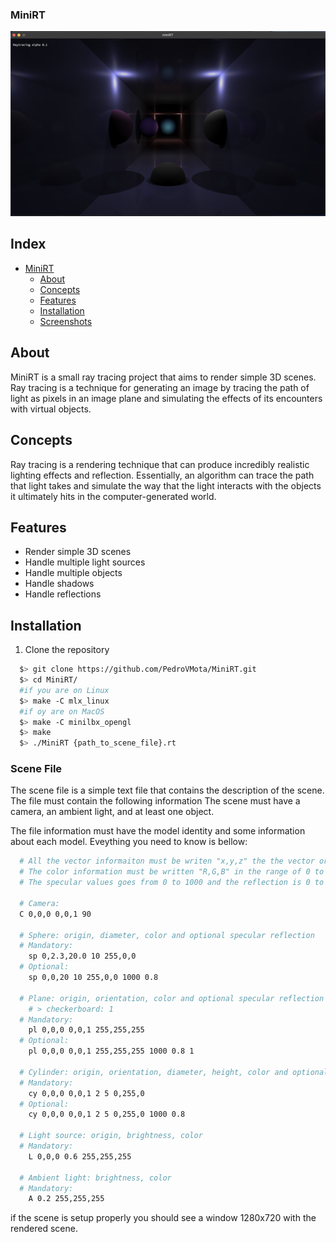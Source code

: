 ### MiniRT

<!--Thumbnail-->
![Thumbnail](Assets/Thumbnail.png)

## Index

- [MiniRT](#minirt)
  - [About](#About)
  - [Concepts](#Concepts)
  - [Features](#features)
  - [Installation](#installation)
  - [Screenshots](#screenshots)


## About

MiniRT is a small ray tracing project that aims to render simple 3D scenes. Ray tracing is a technique for generating an image by tracing the path of light as pixels in an image plane and simulating the effects of its encounters with virtual objects.

## Concepts

Ray tracing is a rendering technique that can produce incredibly realistic lighting effects and reflection. Essentially, an algorithm can trace the path that light takes and simulate the way that the light interacts with the objects it ultimately hits in the computer-generated world.

## Features

- Render simple 3D scenes
- Handle multiple light sources
- Handle multiple objects
- Handle shadows
- Handle reflections


## Installation

1. Clone the repository
```bash
  $> git clone https://github.com/PedroVMota/MiniRT.git
  $> cd MiniRT/
  #if you are on Linux
  $> make -C mlx_linux
  #if oy are on MacOS
  $> make -C minilbx_opengl
  $> make
  $> ./MiniRT {path_to_scene_file}.rt
```

### Scene File

The scene file is a simple text file that contains the description of the scene. The file must contain the following information
The scene must have a camera, an ambient light, and at least one object.

The file information must have the model identity and some information about each model. Eveything you need to know is bellow:

```bash
  # All the vector informaiton must be writen "x,y,z" the the vector orientation must be "x,y,z" in the range of -1 to 1
  # The color information must be written "R,G,B" in the range of 0 to 255
  # The specular values goes from 0 to 1000 and the reflection is 0 to 1

  # Camera:
  C 0,0,0 0,0,1 90

  # Sphere: origin, diameter, color and optional specular reflection
  # Mandatory:
    sp 0,2.3,20.0 10 255,0,0
  # Optional:
    sp 0,0,20 10 255,0,0 1000 0.8

  # Plane: origin, orientation, color and optional specular reflection checkerboard or any other predefined texture at the momment only
    # > checkerboard: 1
  # Mandatory:
    pl 0,0,0 0,0,1 255,255,255
  # Optional:
    pl 0,0,0 0,0,1 255,255,255 1000 0.8 1

  # Cylinder: origin, orientation, diameter, height, color and optional specular reflection
  # Mandatory:
    cy 0,0,0 0,0,1 2 5 0,255,0
  # Optional:
    cy 0,0,0 0,0,1 2 5 0,255,0 1000 0.8

  # Light source: origin, brightness, color
  # Mandatory:
    L 0,0,0 0.6 255,255,255
  
  # Ambient light: brightness, color
  # Mandatory:
    A 0.2 255,255,255
```
  if the scene is setup properly you should see a window 1280x720 with the rendered scene.
